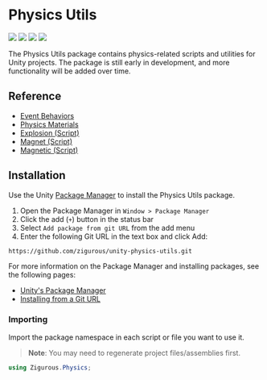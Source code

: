 # Physics Utils

[![](https://img.shields.io/badge/github-repo-blue?logo=github)](https://github.com/zigurous/unity-physics-utils)
[![](https://img.shields.io/github/package-json/v/zigurous/unity-physics-utils)](https://github.com/zigurous/unity-physics-utils/releases)
[![](https://img.shields.io/badge/docs-link-success)](https://docs.zigurous.com/com.zigurous.physics)
[![](https://img.shields.io/github/license/zigurous/unity-physics-utils)](https://github.com/zigurous/unity-physics-utils/blob/main/LICENSE.md)

The Physics Utils package contains physics-related scripts and utilities for Unity projects. The package is still early in development, and more functionality will be added over time.

## Reference

- [Event Behaviors](https://docs.zigurous.com/com.zigurous.physics/manual/events.html)
- [Physics Materials](https://docs.zigurous.com/com.zigurous.physics/manual/materials.html)
- [Explosion (Script)](https://docs.zigurous.com/com.zigurous.physics/api/Zigurous.Physics.Explosion.html)
- [Magnet (Script)](https://docs.zigurous.com/com.zigurous.physics/api/Zigurous.Physics.Magnet.html)
- [Magnetic (Script)](https://docs.zigurous.com/com.zigurous.physics/api/Zigurous.Physics.Magnetic.html)

## Installation

Use the Unity [Package Manager](https://docs.unity3d.com/Manual/upm-ui.html) to install the Physics Utils package.

1. Open the Package Manager in `Window > Package Manager`
2. Click the add (`+`) button in the status bar
3. Select `Add package from git URL` from the add menu
4. Enter the following Git URL in the text box and click Add:

```http
https://github.com/zigurous/unity-physics-utils.git
```

For more information on the Package Manager and installing packages, see the following pages:

- [Unity's Package Manager](https://docs.unity3d.com/Manual/Packages.html)
- [Installing from a Git URL](https://docs.unity3d.com/Manual/upm-ui-giturl.html)

### Importing

Import the package namespace in each script or file you want to use it.

> **Note**: You may need to regenerate project files/assemblies first.

```csharp
using Zigurous.Physics;
```

